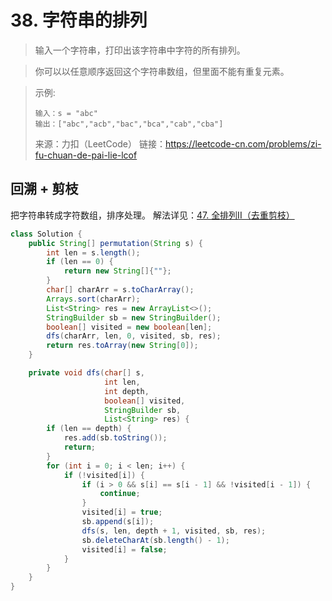 # 38. 字符串的排列

> 输入一个字符串，打印出该字符串中字符的所有排列。

> 你可以以任意顺序返回这个字符串数组，但里面不能有重复元素。

> 示例:
> ```
> 输入：s = "abc"
> 输出：["abc","acb","bac","bca","cab","cba"]
> ```
> 来源：力扣（LeetCode）
> 链接：https://leetcode-cn.com/problems/zi-fu-chuan-de-pai-lie-lcof

## 回溯 + 剪枝

把字符串转成字符数组，排序处理。
解法详见：[47. 全排列II（去重剪枝）](mweblib://15935945635222)

```java
class Solution {
    public String[] permutation(String s) {
        int len = s.length();
        if (len == 0) {
            return new String[]{""};
        }
        char[] charArr = s.toCharArray();
        Arrays.sort(charArr);
        List<String> res = new ArrayList<>();
        StringBuilder sb = new StringBuilder();
        boolean[] visited = new boolean[len];
        dfs(charArr, len, 0, visited, sb, res);
        return res.toArray(new String[0]);
    }

    private void dfs(char[] s, 
                     int len, 
                     int depth, 
                     boolean[] visited, 
                     StringBuilder sb, 
                     List<String> res) {
        if (len == depth) {
            res.add(sb.toString());
            return;
        }
        for (int i = 0; i < len; i++) {
            if (!visited[i]) {
                if (i > 0 && s[i] == s[i - 1] && !visited[i - 1]) {
                    continue;
                }
                visited[i] = true;
                sb.append(s[i]);
                dfs(s, len, depth + 1, visited, sb, res);
                sb.deleteCharAt(sb.length() - 1);
                visited[i] = false;
            }
        }
    }
}
```